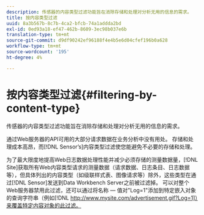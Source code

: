 ```yaml
---
description: 传感器的内容类型过滤功能旨在消除存储和处理对分析无用的信息的需求。
title: 按内容类型过滤
uuid: 8a3b567b-8c7b-4ca2-bfcb-74a1addda2bd
exl-id: 0ed93a18-ef47-462b-8609-3ec98b037e6b
translation-type: tm+mt
source-git-commit: d9df90242ef96188f4e4b5e6d04cfef196b0a628
workflow-type: tm+mt
source-wordcount: '195'
ht-degree: 4%

---
```


# 按内容类型过滤{#filtering-by-content-type}

传感器的内容类型过滤功能旨在消除存储和处理对分析无用的信息的需求。

通过Web服务器的API可用的大部分请求数据在业务分析中没有用处。 存储和处理成本高昂，而[!DNL Sensor’s]内容类型过滤使您能避免不必要的存储和处理。

为了最大限度地提高Web日志数据处理性能并减少必须存储的测量数据量，[!DNL Site]获取所有Web内容类型请求的测量数据（请求数据、日志条目、日志数据等），但具体列出的内容类型（如级联样式表、图像请求等）除外，这些类型在通过[!DNL Sensor]发送到Data Workbench Server之前被过滤掉。 可以对整个Web服务器禁用此过滤，还可以通过将名称 — 值对&quot;Log=1&quot;添加到特定嵌入对象的查询字符串（例如[!DNL http://www.mysite.com/advertisement.gif?Log=1]）来覆盖特定内容对象的此过滤。
